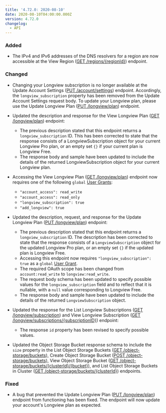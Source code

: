 ```yaml
---
title: '4.72.0: 2020-08-10'
date: 2020-08-10T04:00:00.000Z
version: 4.72.0
changelog:
  - API
---
```


### Added

- The IPv4 and IPv6 addresses of the DNS resolvers for a region are now accessible at the View Region ([GET /regions/{regionId}](/api/v4/regions-region-id)) endpoint.

### Changed

- Changing your Longview subscription is no longer available at the Update Account Settings ([PUT /account/settings](https://www.linode.com/docs/api/account/)) endpoint. Accordingly, the `longview_subscription` property has been removed from the Update Account Settings request body. To update your Longview plan, please use the Update Longview Plan ([PUT /longview/plan](https://www.linode.com/docs/api/longview/)) endpoint.

- Updated the description and response for the View Longview Plan ([GET /longview/plan](https://www.linode.com/docs/api/longview/)) endpoint:
  - The previous description stated that this endpoint returns a `longview_subscription` ID. This has been corrected to state that the response consists of a LongviewSubscription object for your current Longview Pro plan, or an empty set `{}` if your current plan is Longview Free.
  - The response body and sample have been updated to include the details of the returned LongviewSubscription object for your current Longview plan.

- Accessing the View Longview Plan ([GET /longview/plan](https://www.linode.com/docs/api/longview/)) endpoint now requires one of the following `global` [User Grants](https://www.linode.com/docs/api/account/):
  - `"account_access": read_write`
  - `"account_access": read_only`
  - `"longview_subscription": true`
  - `"add_longview": true`

- Updated the description, request, and response for the Update Longview Plan ([PUT /longview/plan](https://www.linode.com/docs/api/longview/)) endpoint:
  - The previous description stated that this endpoint returns a `longview_subscription` ID. The description has been corrected to state that the response consists of a `LongviewSubscription` object for the updated Longview Pro plan, or an empty set `{}` if the updated plan is Longview Free.
  - Accessing this endpoint now requires `"longview_subscription": true` as a `global` [User Grant](https://www.linode.com/docs/api/account/).
  - The required OAuth scope has been changed from `account:read_write` to `longview:read_write`.
  - The request body schema has been updated to specify possible values for the `longview_subscription` field and to reflect that it is nullable, with a `null` value corresponding to Longview Free.
  - The response body and sample have been updated to include the details of the returned `LongviewSubscription` object.

- Updated the response for the List Longview Subscriptions ([GET /longview/subscription](https://www.linode.com/docs/api/longview/)) and View Longview Subscription ([GET /longview/subscriptions/{subscriptionID}](https://www.linode.com/docs/api/longview/)) endpoint:
  - The response `id` property has been revised to specify possible values.

- Updated the Object Storage Bucket response schema to include the `size` property in the List Object Storage Buckets ([GET /object-storage/buckets](/api/v4/object-storage-buckets)), Create Object Storage Bucket ([POST /object-storage/buckets](/api/v4/object-storage-buckets/#post)), View Object Storage Bucket ([GET /object-storage/buckets/{clusterId}/{bucket}](/api/v4/object-storage-buckets-cluster-id-bucket)), and List Object Storage Buckets in Cluster ([GET /object-storage/buckets/{clusterId}](/api/v4/object-storage-buckets-cluster-id)) endpoints.

### Fixed

- A bug that prevented the Update Longview Plan ([PUT /longview/plan](https://www.linode.com/docs/api/longview/)) endpoint from functioning has been fixed. The endpoint will now update your account's Longview plan as expected.
